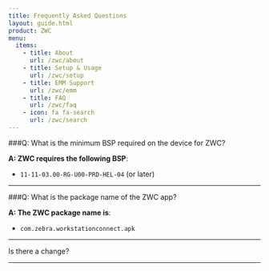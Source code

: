 ```yaml
---
title: Frequently Asked Questions
layout: guide.html
product: ZWC
menu:
  items:
    - title: About
      url: /zwc/about
    - title: Setup & Usage
      url: /zwc/setup
    - title: EMM Support
      url: /zwc/emm
    - title: FAQ
      url: /zwc/faq
    - icon: fa fa-search
      url: /zwc/search
---
```


###Q: What is the minimum BSP required on the device for ZWC?

**A: ZWC requires the following BSP**:

* `11-11-03.00-RG-U00-PRD-HEL-04` (or later)

-----

###Q: What is the package name of the ZWC app?

**A: The ZWC package name is**:

* `com.zebra.workstationconnect.apk`

-----

Is there a change? 



-----
